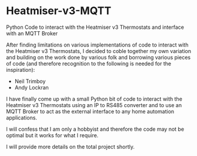 # Heatmiser-v3-MQTT
Python Code to interact with the Heatmiser v3 Thermostats and interface with an MQTT Broker

After finding limitations on various implementations of code to interact with the Heatmiser v3 Thermostats, I decided to coble together my own variation and building on the work done by various folk and borrowing various pieces of code (and therefore recognition to the following is needed for the inspiration):
- Neil Trimboy
- Andy Lockran

I have finally come up with a small Python bit of code to interact with the Heatmiser v3 Thermostats using an IP to RS485 converter and to use an MQTT Broker to act as the external interface to any home automation applications.

I will confess that I am only a hobbyist and therefore the code may not be optimal but it works for what I require.

I will provide more details on the total project shortly.

